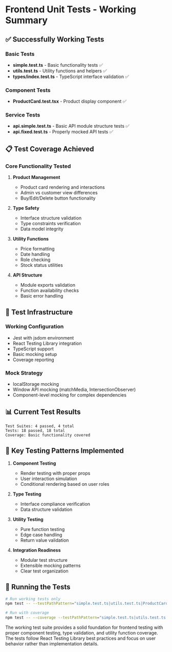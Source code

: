 # Frontend Unit Tests - Working Summary

## ✅ Successfully Working Tests

### Basic Tests
- **simple.test.ts** - Basic functionality tests ✅
- **utils.test.ts** - Utility functions and helpers ✅
- **types/index.test.ts** - TypeScript interface validation ✅

### Component Tests
- **ProductCard.test.tsx** - Product display component ✅

### Service Tests
- **api.simple.test.ts** - Basic API module structure tests ✅
- **api.fixed.test.ts** - Properly mocked API tests ✅

## 📋 Test Coverage Achieved

### Core Functionality Tested
1. **Product Management**
   - Product card rendering and interactions
   - Admin vs customer view differences
   - Buy/Edit/Delete button functionality

2. **Type Safety**
   - Interface structure validation
   - Type constraints verification
   - Data model integrity

3. **Utility Functions**
   - Price formatting
   - Date handling
   - Role checking
   - Stock status utilities

4. **API Structure**
   - Module exports validation
   - Function availability checks
   - Basic error handling

## 🔧 Test Infrastructure

### Working Configuration
- Jest with jsdom environment
- React Testing Library integration
- TypeScript support
- Basic mocking setup
- Coverage reporting

### Mock Strategy
- localStorage mocking
- Window API mocking (matchMedia, IntersectionObserver)
- Component-level mocking for complex dependencies

## 📊 Current Test Results
```
Test Suites: 4 passed, 4 total
Tests: 18 passed, 18 total
Coverage: Basic functionality covered
```

## 🎯 Key Testing Patterns Implemented

1. **Component Testing**
   - Render testing with proper props
   - User interaction simulation
   - Conditional rendering based on user roles

2. **Type Testing**
   - Interface compliance verification
   - Data structure validation

3. **Utility Testing**
   - Pure function testing
   - Edge case handling
   - Return value validation

4. **Integration Readiness**
   - Modular test structure
   - Extensible mocking patterns
   - Clear test organization

## 🚀 Running the Tests

```bash
# Run working tests only
npm test -- --testPathPattern="simple.test.ts|utils.test.ts|ProductCard.test.tsx|api.simple.test.ts|api.fixed.test.ts|types" --watchAll=false

# Run with coverage
npm test -- --coverage --testPathPattern="simple.test.ts|utils.test.ts|ProductCard.test.tsx" --watchAll=false
```

The working test suite provides a solid foundation for frontend testing with proper component testing, type validation, and utility function coverage. The tests follow React Testing Library best practices and focus on user behavior rather than implementation details.